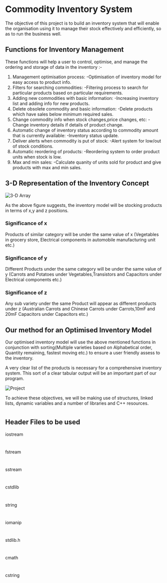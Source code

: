 # Commodity Inventory System

The objective of this project is to build an inventory system that will enable the organisation using it to manage their stock effectively and efficiently, so as to run the business well.

## Functions for Inventory Management

These functions will help a user to control, optimise, and manage the ordering and storage of data in the inventory :-

1. Management optimisation process: -Optimisation of inventory model for easy access to product info.
2. Filters for searching commodities: -Filtering process to search for particular products based on particular requirements.
3. Adding new commodities with basic information: -Increasing inventory list and adding info for new products.
4. Delete obsolete commodity and basic information: -Delete products which have sales below minimum required sales.
5. Change commodity info when stock changes,price changes, etc: -Change inventory details if details of product change.
6. Automatic change of inventory status according to commodity amount that is currently available: -Inventory status update.
7. Deliver alerts when commodity is put of stock: -Alert system for low/out of stock conditions.
8. Automatic reordering of products: -Reordering system to order product units when stock is low.
9. Max and min sales: -Calculate quanity of units sold for product and give products with max and min sales.

## 3-D Representation of the Inventory Concept

![3-D Array](https://user-images.githubusercontent.com/47135656/55143584-03048a80-517a-11e9-9a43-40ebdd990ab9.png)

As the above figure suggests, the inventory model will be stocking products in terms of x,y and z positions.
### Significance of x
Products of similar category will be under the same value of x (Vegetables in grocery store, Electrical components in automobile manufacturing unit etc.)
### Significance of y
Different Products under the same category will be under the same value of y (Carrots and Potatoes under Vegetables,Transistors and Capacitors under Electrical components etc.)
### Significance of z
Any sub variety under the same Product will appear as different products under z (Australian Carrots and Chinese Carrots under Carrots,10mF and 20mF Capacitors under Capacitors etc.)

## Our method for an Optimised Inventory Model

Our optimised inventory model will use the above mentioned functions in conjunction with sorting(Multiple varieties based on Alphabetical order, Quantity remaining, fastest moving etc.) to ensure a user friendly assess to the inventory.

A very clear list of the products is necessary for a comprehensive inventory system. This sort of a clear tabular output will be an important part of our program.

![Project](https://user-images.githubusercontent.com/47174028/55222789-b25b6300-5247-11e9-9ed9-92667633fca8.jpg)

To achieve these objectives, we will be making use of structures, linked lists, dynamic variables and a number of libraries and C++ resources.
#

## Header Files to be used
iostream
#
fstream
#
sstream
#
cstdlib
#
string
#
iomanip
#
stdlib.h
#
cmath
#
cstring
#

